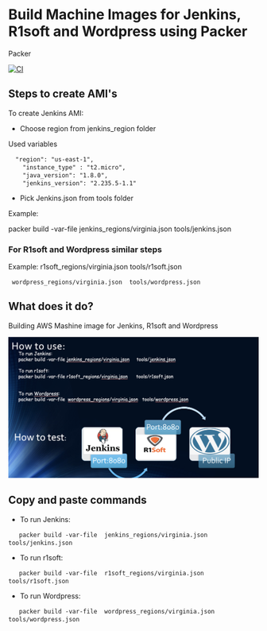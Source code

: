 
Build  Machine Images for Jenkins, R1soft and Wordpress using Packer
===========
Packer 


[![CI](https://travis-ci.org/sadsfae/ansible-elk.svg?branch=master)](https://travis-ci.org/sadsfae/ansible-elk)
## Steps to create AMI's

To create Jenkins AMI:


- Choose region from jenkins_region folder 

Used variables
```
  "region": "us-east-1",
    "instance_type" : "t2.micro",
    "java_version": "1.8.0",
    "jenkins_version": "2.235.5-1.1"
```  

- Pick Jenkins.json from tools folder

Example:

 packer build -var-file jenkins_regions/virginia.json        tools/jenkins.json
 
 

### For R1soft and Wordpress similar steps

Example:
     r1soft_regions/virginia.json         tools/r1soft.json

                                 
     wordpress_regions/virginia.json  tools/wordpress.json



## What does it do?
Building AWS Mashine image for Jenkins, R1soft and Wordpress 

![packer](/image/uses.png?raw=true "Click Discover")


## Copy and paste commands 
* To run Jenkins:
```
   packer build -var-file  jenkins_regions/virginia.json  tools/jenkins.json
```   
* To run r1soft:
```
   packer build -var-file  r1soft_regions/virginia.json  tools/r1soft.json
```
* To run Wordpress:
```
   packer build -var-file  wordpress_regions/virginia.json  tools/wordpress.json 
```


